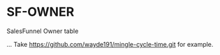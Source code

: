# SF-OWNER
SalesFunnel Owner table

...
Take https://github.com/wayde191/mingle-cycle-time.git for example.

